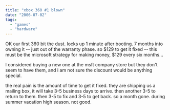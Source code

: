 ```yaml
---
title: "xbox 360 #1 blown"
date: "2006-07-02"
tags: 
  - "games"
  - "hardware"
---
```


OK our first 360 bit the dust. locks up 1 minute after booting. 7 months into owning it -- just out of the warranty phase. so $129 to get it fixed -- this must be the microsoft strategy for making money, $129 every six months...

I considered buying a new one at the msft company store but they don't seem to have them, and i am not sure the discount would be anything special.

the real pain is the amount of time to get it fixed. they are shipping us a mailing box, it will take 3-5 business days to arrive. then another 3-5 to return to them. then 3-5 to fix and 3-5 to get back. so a month gone. during summer vacation high season. not good.
